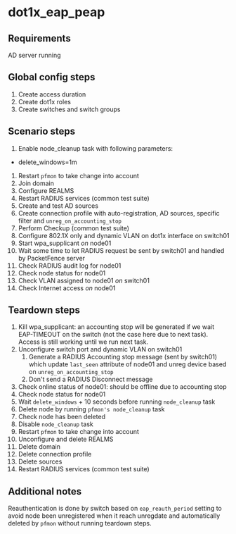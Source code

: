 # dot1x_eap_peap

## Requirements
AD server running

## Global config steps
1. Create access duration
1. Create dot1x roles
1. Create switches and switch groups

## Scenario steps
1. Enable node_cleanup task with following parameters:
- delete_windows=1m
1. Restart `pfmon` to take change into account
1. Join domain
1. Configure REALMS
1. Restart RADIUS services (common test suite)
1. Create and test AD sources
1. Create connection profile with auto-registration, AD sources, specific
   filter and `unreg_on_accounting_stop`
1. Perform Checkup (common test suite)
1. Configure 802.1X only and dynamic VLAN on dot1x interface on
   switch01
1. Start wpa_supplicant *on* node01
1. Wait some time to let RADIUS request be sent by switch01 and handled by
   PacketFence server
1. Check RADIUS audit log for node01
1. Check node status for node01
1. Check VLAN assigned to node01 *on* switch01
1. Check Internet access *on* node01

## Teardown steps
1. Kill wpa_supplicant: an accounting stop will be generated if we wait
   EAP-TIMEOUT on the switch (not the case here due to next task). Access is
   still working until we run next task.
1. Unconfigure switch port and dynamic VLAN on switch01
   1. Generate a RADIUS Accounting stop message (sent by switch01) which update
      `last_seen` attribute of node01 and unreg device based on
      `unreg_on_accounting_stop`
   1. Don't send a RADIUS Disconnect message
1. Check online status of node01: should be offline due to accounting stop
1. Check node status for node01
1. Wait `delete_windows` + 10 seconds before running `node_cleanup` task
1. Delete node by running `pfmon's node_cleanup` task
1. Check node has been deleted
1. Disable `node_cleanup` task
1. Restart `pfmon` to take change into account
1. Unconfigure and delete REALMS
1. Delete domain
1. Delete connection profile
1. Delete sources
1. Restart RADIUS services (common test suite)

## Additional notes

Reauthentication is done by switch based on `eap_reauth_period` setting to
avoid node been unregistered when it reach unregdate and automatically deleted
by `pfmon` without running teardown steps.

